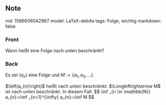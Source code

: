 ## Note
nid: 1586606042967
model: LaTeX-deb4a
tags: Folge, wichtig
markdown: false

### Front
Wann heißt eine Folge nach unten beschränkt?

### Back
Es sei $\left(a_{n}\right)$ eine Folge und $M:=\left\{a_{1}, a_{2}, \ldots\right\}$.<div>
</div><div>$\left(a_{n}\right)$ heißt nach unten beschränkt: $\Longleftrightarrow M$ ist nach unten beschränkt.
In diesem Fall:
$$
\inf _{n \in \mathbb{N}} a_{n}:=\inf _{n=1}^{\infty} a_{n}:=\inf M
$$
</div>
